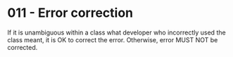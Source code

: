 # 011 - Error correction

If it is unambiguous within a class what developer who incorrectly used the class meant, it is OK to correct the error.
Otherwise, error MUST NOT be corrected.
